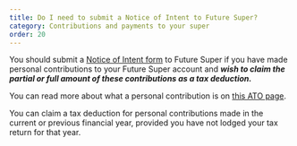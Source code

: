 ```yaml
---
title: Do I need to submit a Notice of Intent to Future Super?
category: Contributions and payments to your super
order: 20
---
```

You should submit a [Notice of Intent form](https://www.ato.gov.au/forms/notice-of-intent-to-claim-or-vary-a-deduction-for-personal-super-contributions/) to Future Super if you have made personal contributions to your Future Super account and ***wish to claim the partial or full amount of these contributions as a tax deduction.***

You can read more about what a personal contribution is on [this ATO page](https://www.ato.gov.au/individuals-and-families/super-for-individuals-and-families/super/growing-and-keeping-track-of-your-super/how-to-save-more-in-your-super/personal-super-contributions).

You can claim a tax deduction for personal contributions made in the current or previous financial year, provided you have not lodged your tax return for that year.